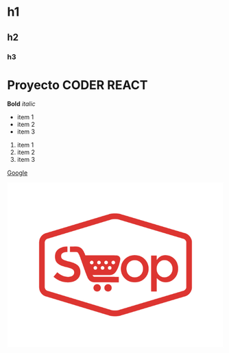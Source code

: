 # h1
## h2
### h3

# Proyecto CODER REACT

**Bold**
*italic*

- item 1
- item 2 
- item 3

1. item 1
2. item 2
3. item 3

[Google](https://google.com)

![imagen](/public/logo-shop.png)

